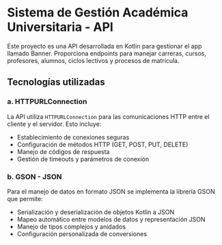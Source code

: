 # Sistema de Gestión Académica Universitaria - API

Este proyecto es una API desarrollada en Kotlin para gestionar el app llamado Banner. Proporciona endpoints para manejar carreras, cursos, profesores, alumnos, ciclos lectivos y procesos de matrícula.


## Tecnologías utilizadas

### a. HTTPURLConnection
La API utiliza `HTTPURLConnection` para las comunicaciones HTTP entre el cliente y el servidor. Esto incluye:

- Establecimiento de conexiones seguras
- Configuración de métodos HTTP (GET, POST, PUT, DELETE)
- Manejo de códigos de respuesta
- Gestión de timeouts y parámetros de conexión

### b. GSON - JSON
Para el manejo de datos en formato JSON se implementa la librería GSON que permite:

- Serialización y deserialización de objetos Kotlin a JSON
- Mapeo automático entre modelos de datos y representación JSON
- Manejo de tipos complejos y anidados
- Configuración personalizada de conversiones
